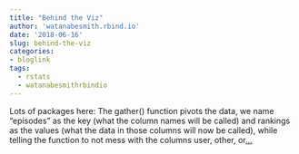 ```yaml
---
title: "Behind the Viz"
author: 'watanabesmith.rbind.io'
date: '2018-06-16'
slug: behind-the-viz
categories:
- bloglink
tags:
  - rstats
  - watanabesmithrbindio
---
```


Lots of packages here: The gather() function pivots the data, we name “episodes” as the key (what the column names will be called) and rankings as the values (what the data in those columns will now be called), while telling the function to not mess with the columns user, other, or[... <i class="fas fa-external-link-alt"></i>](https://WatanabeSmith.rbind.io/post/behind-the-viz-ranked-black-mirror/)

